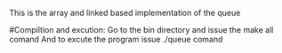 
This is the array and linked based implementation of the queue

#Compiltion and excution:
Go to the bin directory and issue the make all comand
And to excute the program issue ./queue comand
